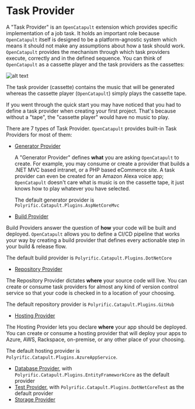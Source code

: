 # Task Provider

A "Task Provider" is an `OpenCatapult` extension which provides specific implementation of a job task. It holds an important role because  `OpenCatapult` itself is designed to be a platform-agnostic system which means it should not make any assumptions about how a task should work. `OpenCatapult` provides the mechanism through which task providers execute, correctly and in the defined sequence. You can think of `OpenCatapult` as a cassette player and the task providers as the cassettes: 

![alt text](https://opencatapult.net/img/CatapultCassette.jpg "OpenCatapult & Task Providers")

The task provider (cassette) contains the music that will be generated whereas the cassette player (`OpenCatapult`) simply plays the cassette tape. 

If you went through the quick start you may have noticed that you had to define a task provider when creating your first project. That's because without a "tape", the "cassette player" would have no music to play.

There are 7 types of Task Provider. `OpenCatapult` provides built-in Task Providers for most of them:

- [Generator Provider](generator-provider.md)

  A "Generator Provider" defines **what** you are asking `OpenCatapult` to create. For example, you may consume or create a provider that builds a .NET MVC based intranet, or a PHP based eCommerce site. A task provider can even be created for an Amazon Alexa voice app; `OpenCatapult` doesn't care what is music is on the cassette tape, it just knows how to play whatever you have selected. 
  
  The default generator provider is `Polyrific.Catapult.Plugins.AspNetCoreMvc`

- [Build Provider](build-provider.md)

Build Providers answer the question of **how** your code will be built and deployed. `OpenCatapult` allows you to define a CI/CD pipeline that works your way by creating a build provider that defines every actionable step in your build & release flow.

The default build provider is `Polyrific.Catapult.Plugins.DotNetCore`

- [Repository Provider](repository-provider.md)

The Repository Provider dictates **where** your source code will live. You can create or consume task providers for almost any kind of version control service so that your code is checked in to a location of your choosing. 

The default repository provider is `Polyrific.Catapult.Plugins.GitHub`

- [Hosting Provider](hosting-provider.md)

The Hosting Provider lets you declare **where** your app should be deployed. You can create or consume a hosting provider that will deploy your apps to Azure, AWS, Rackspace, on-premise, or any other place of your choosing.

The default hosting provider is `Polyrific.Catapult.Plugins.AzureAppService`.

- [Database Provider](database-provider.md), with `Polyrific.Catapult.Plugins.EntityFrameworkCore` as the default provider
- [Test Provider](test-provider.md), with `Polyrific.Catapult.Plugins.DotNetCoreTest` as the default provider
- [Storage Provider](storage-provider.md)
